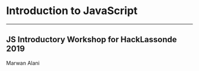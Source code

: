 # Introduction to JavaScript
-----
JS Introductory Workshop for HackLassonde 2019
-----
Marwan Alani
